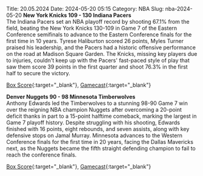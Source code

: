 Title: 20.05.2024
Date: 2024-05-20 05:15
Category: NBA 
Slug: nba-2024-05-20 
**New York Knicks 109 - 130 Indiana Pacers**  
The Indiana Pacers set an NBA playoff record by shooting 67.1% from the field, beating the New York Knicks 130-109 in Game 7 of the Eastern Conference semifinals to advance to the Eastern Conference finals for the first time in 10 years. Tyrese Haliburton scored 26 points, Myles Turner praised his leadership, and the Pacers had a historic offensive performance on the road at Madison Square Garden. The Knicks, missing key players due to injuries, couldn't keep up with the Pacers' fast-paced style of play that saw them score 39 points in the first quarter and shoot 76.3% in the first half to secure the victory. 

[Box Score](https://www.nba.com/game/ind-vs-nyk-0042300217/box-score){:target="_blank"}, [Gamecast](https://www.nba.com/game/ind-vs-nyk-0042300217){:target="_blank"}<br>

**Denver Nuggets 90 - 98 Minnesota Timberwolves**  
Anthony Edwards led the Timberwolves to a stunning 98-90 Game 7 win over the reigning NBA champion Nuggets after overcoming a 20-point deficit thanks in part to a 15-point halftime comeback, marking the largest in Game 7 playoff history. Despite struggling with his shooting, Edwards finished with 16 points, eight rebounds, and seven assists, along with key defensive stops on Jamal Murray. Minnesota advances to the Western Conference finals for the first time in 20 years, facing the Dallas Mavericks next, as the Nuggets became the fifth straight defending champion to fail to reach the conference finals. 

[Box Score](https://www.nba.com/game/min-vs-den-0042300237/box-score){:target="_blank"}, [Gamecast](https://www.nba.com/game/min-vs-den-0042300237){:target="_blank"}<br>

